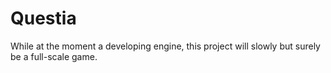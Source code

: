 # Questia
While at the moment a developing engine, this project will slowly but surely be a full-scale game.